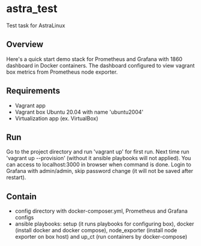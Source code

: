 # astra_test
Test task for AstraLinux

## Overview
Here's a quick start demo stack for Prometheus and Grafana with 1860 dashboard in Docker containers. The dashboard configured to view vagrant box metrics from Prometheus node exporter.
## Requirements

- Vagrant app
- Vagrant box Ubuntu 20.04 with name 'ubuntu2004'
- Virtualization app (ex. VirtualBox)

## Run
Go to the project directory and run 'vagrant up' for first run. Next time run 'vagrant up --provision' (without it ansible playbooks will not applied). You can access to localhost:3000 in browser when command is done. Login to Grafana with admin/admin, skip password change (it will not be saved after restart).

## Contain
- config directory with docker-composer.yml, Prometheus and Grafana configs
- ansible playbooks: setup (it runs playbooks for configuring box), docker (install docker and docker compose), node_exporter (install node exporter on box host) and up_ct (run containers by docker-compose)

